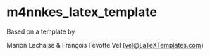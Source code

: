 # m4nnkes_latex_template


Based on a template by

Marion Lachaise & François Févotte
Vel (vel@LaTeXTemplates.com)
